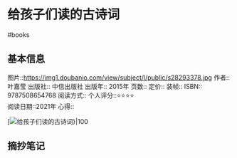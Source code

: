 ---
---

# 给孩子们读的古诗词
#books 
## 基本信息

图片::https://img1.doubanio.com/view/subject/l/public/s28293378.jpg
作者:: 叶嘉莹
出版社:: 中信出版社
出版年:: 2015年
页数:: 
定价:: 
装帧:: 
ISBN:: 9787508654768
阅读方式::
个人评分::⭐⭐⭐⭐  
阅读日期::2021年
心得::

 [![给孩子们读的古诗词}|100](https://img1.doubanio.com/view/subject/l/public/s28293378.jpg )

## 摘抄笔记
